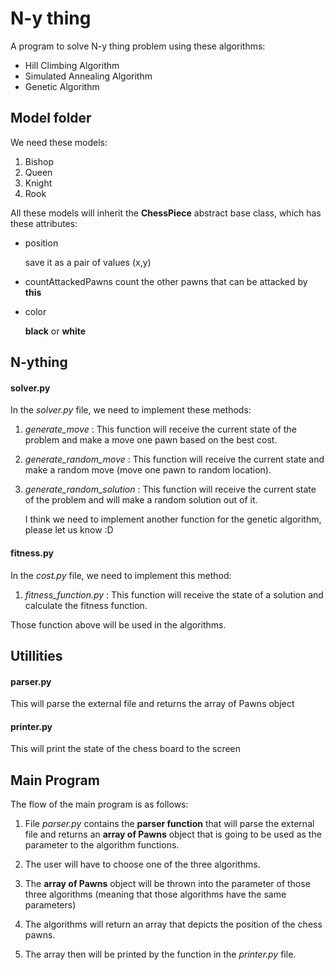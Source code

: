# N-y thing
A program to solve N-y thing problem using these algorithms:

- Hill Climbing Algorithm
- Simulated Annealing Algorithm
- Genetic Algorithm


## Model folder
We need these models: 

1. Bishop 
2. Queen
3. Knight
4. Rook

All these models will inherit the **ChessPiece** abstract base class, which has these attributes: 

- position

  save it as a pair of values (x,y)

- countAttackedPawns
  count the other pawns that can be attacked by **this**

- color

  **black** or **white**

## N-ything

#### solver.py
In the *solver.py* file, we need to implement these methods:

1. *generate_move* : This function will receive the current state of the problem and make a move one pawn based on the best cost.

2. *generate_random_move* : This function will receive the current state and make a random move (move one pawn to random location).

3. *generate_random_solution* : This function  will receive the current state of the problem and will make a random solution out of it.



    I think we need to implement another function for the genetic algorithm, please let us know :D



#### fitness.py
In the *cost.py* file, we need to implement this method:

1. *fitness_function.py* : This function will receive the state of a solution and calculate the fitness function.

Those function above will be used in the algorithms.


## Utillities

#### parser.py
This will parse the external file and returns the array of Pawns object 

#### printer.py
This will print the state of the chess board to the screen 

## Main Program 

The flow of the main program is as follows:

1. File *parser.py* contains the **parser function** that will parse the external file and returns an **array of Pawns** object that is going to be used as the parameter to the algorithm functions.

2. The user will have to choose one of the three algorithms.

3. The **array of Pawns** object will be thrown into the parameter of those three algorithms (meaning that those algorithms have the same parameters)

4. The algorithms will return an array that depicts the position of the chess pawns. 

5. The array then will be printed by the function in the *printer.py* file.
